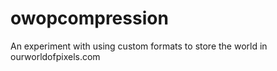 # owopcompression
An experiment with using custom formats to store the world in ourworldofpixels.com
